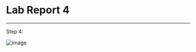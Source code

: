 # Lab Report 4
---

Step 4: 

![image](https://github.com/Omeggos/cse15l-lab-reports/assets/105466539/a34b94eb-626a-4cc5-b359-8c98c1afbba8)
